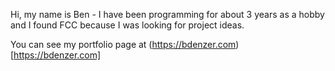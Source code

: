 Hi, my name is Ben - I have been programming for about 3 years as a hobby and I found FCC because I was looking for project ideas.

You can see my portfolio page at (https://bdenzer.com)[https://bdenzer.com]
